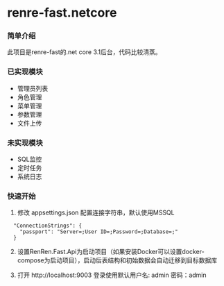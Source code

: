 # renre-fast.netcore


### 简单介绍  
此项目是renre-fast的.net core 3.1后台，代码比较清蒸。

### 已实现模块
  * 管理员列表
  * 角色管理
  * 菜单管理
  * 参数管理
  * 文件上传

### 未实现模块
  * SQL监控
  * 定时任务
  * 系统日志


### 快速开始

1. 修改 appsettings.json 配置连接字符串，默认使用MSSQL
```
  "ConnectionStrings": {
    "passport": "Server=;User ID=;Password=;Database=;"
  }
```

2. 设置RenRen.Fast.Api为启动项目（如果安装Docker可以设置docker-compose为启动项目），启动后表结构和初始数据会自动迁移到目标数据库

3. 打开 http://localhost:9003 登录使用默认用户名: admin 密码：admin 

